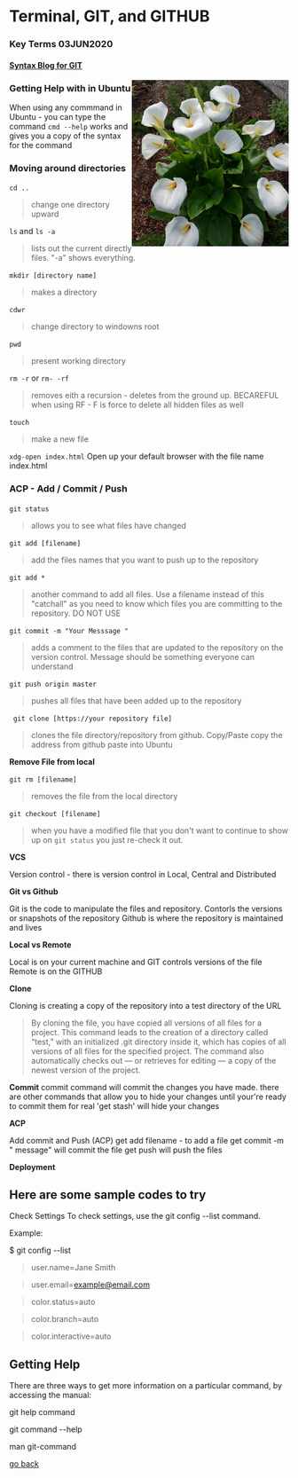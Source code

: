# Terminal, GIT, and GITHUB

### Key Terms 03JUN2020 

#### [Syntax Blog for GIT](https://blog.udemy.com/git-tutorial-a-comprehensive-guide/#7_3)

<img src ="images/lillies.jpg" height="300px" align = "right">

### Getting Help with in Ubuntu
When using any commmand in Ubuntu - you can type the command `cmd --help` works and gives you a copy of the syntax for the command

### **Moving around directories**

`cd ..` 
> change one directory upward

`ls` and `ls -a`
> lists out the current directly files. "-a" shows everything.

`mkdir [directory name]`
> makes a directory

`cdwr`
> change directory to windowns root

`pwd`
> present working directory


`rm -r` or `rm- -rf`
> removes eith a recursion - deletes from the ground up. BECAREFUL when using RF - F is force to delete all hidden files as well

`touch`
> make a new file

`xdg-open index.html`
Open up your default browser with the file name index.html



### **ACP - Add / Commit / Push**

`git status ` 
> allows you to see what files have changed


`git add [filename] ` 
> add the files names that you want to push up to the repository  

`git add *`
> another command to add all files. Use a filename instead of this "catchall" as you need to know which files you are committing to the repository. DO NOT USE

`git commit -m "Your Messsage " ` 
 >adds a comment to the files that are updated to the repository on the version control. Message should be something everyone can understand

`git push origin master`
> pushes all files that have been added up to the repository


` git clone [https://your repository file]`
> clones the file directory/repository from github. Copy/Paste
> copy the address from github
> paste into Ubuntu

**Remove File from local**

`git rm [filename]`
> removes the file from the local directory

`git checkout [filename]`
> when you have a modified file that you don't want to continue to show up on `git status` you just re-check it out.




**VCS**

Version control - there is version control in Local, Central and Distributed

**Git vs Github**

Git is the code to manipulate the files and repository. Contorls the versions or snapshots of the repository
Github is where the repository is maintained and lives

**Local vs Remote**

Local is on your current machine and GIT controls versions of the file
Remote is on the GITHUB

**Clone**

Cloning is creating a copy of the repository into a test directory of the URL
> By cloning the file, you have copied all versions of all files for a project. This command leads to the creation of a directory called “test,” with an initialized .git directory inside it, which has copies of all versions of all files for the specified project. The command also automatically checks out — or retrieves for editing — a copy of the newest version of the project.


**Commit**
commit command will commit the changes you have made.  there are other commands that allow you to hide your changes until your're ready to commit them for real  'get stash' will hide your changes

**ACP**

Add commit and Push (ACP)
get add filename - to add a file
get commit -m " message"  will commit the file
get push will push the files




**Deployment**


## **Here are some sample codes to try**
Check Settings
To check settings, use the git config --list command.

Example:

$ git config --list

>user.name=Jane Smith

>user.email=example@email.com

>color.status=auto

>color.branch=auto

>color.interactive=auto



## Getting Help
There are three ways to get more information on a particular command, by accessing the manual:

git help command

git command --help

man git-command

[go back](../README.md)


